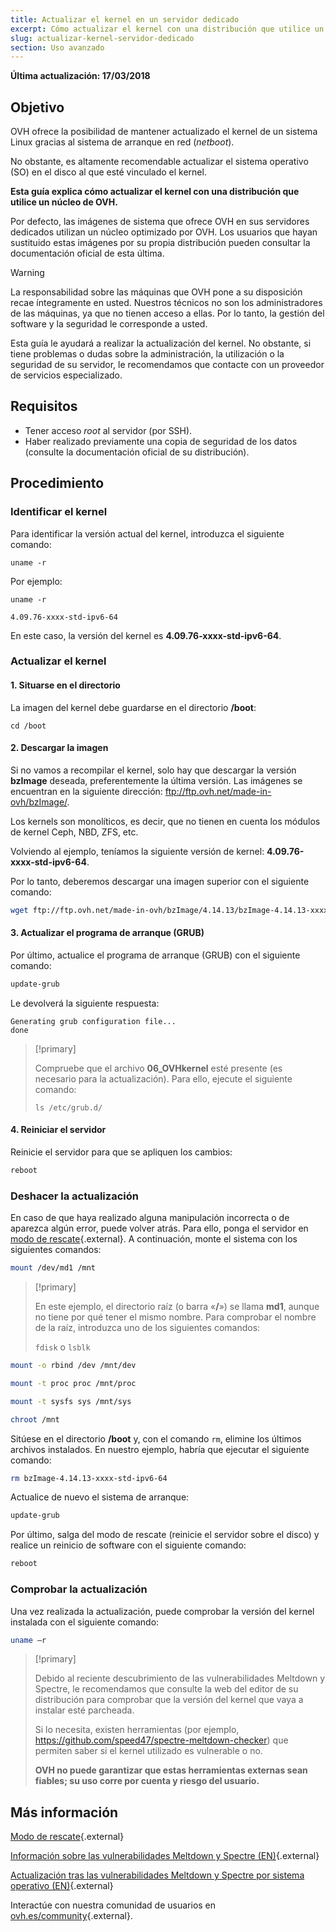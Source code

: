 ```yaml
---
title: Actualizar el kernel en un servidor dedicado
excerpt: Cómo actualizar el kernel con una distribución que utilice un núcleo de OVH
slug: actualizar-kernel-servidor-dedicado
section: Uso avanzado
---
```


**Última actualización: 17/03/2018**

## Objetivo

OVH ofrece la posibilidad de mantener actualizado el kernel de un sistema Linux gracias al sistema de arranque en red (*netboot*).

No obstante, es altamente recomendable actualizar el sistema operativo (SO) en el disco al que esté vinculado el kernel.

**Esta guía explica cómo actualizar el kernel con una distribución que utilice un núcleo de OVH.**

Por defecto, las imágenes de sistema que ofrece OVH en sus servidores dedicados utilizan un núcleo optimizado por OVH. Los usuarios que hayan sustituido estas imágenes por su propia distribución pueden consultar la documentación oficial de esta última.


> [!warning]
>
> La responsabilidad sobre las máquinas que OVH pone a su disposición recae íntegramente en usted. Nuestros técnicos no son los administradores de las máquinas, ya que no tienen acceso a ellas. Por lo tanto, la gestión del software y la seguridad le corresponde a usted. 
> 
> Esta guía le ayudará a realizar la actualización del kernel. No obstante, si tiene problemas o dudas sobre la administración, la utilización o la seguridad de su servidor, le recomendamos que contacte con un proveedor de servicios especializado.
>

## Requisitos

- Tener acceso *root* al servidor (por SSH).
- Haber realizado previamente una copia de seguridad de los datos (consulte la documentación oficial de su distribución).

## Procedimiento

### Identificar el kernel

Para identificar la versión actual del kernel, introduzca el siguiente comando:

```
uname -r
```

Por ejemplo:

```
uname -r

4.09.76-xxxx-std-ipv6-64
```

En este caso, la versión del kernel es **4.09.76-xxxx-std-ipv6-64**.

### Actualizar el kernel 

#### 1. Situarse en el directorio

La imagen del kernel debe guardarse en el directorio **/boot**:

```
cd /boot
```

#### 2. Descargar la imagen

Si no vamos a recompilar el kernel, solo hay que descargar la versión **bzImage** deseada, preferentemente la última versión. Las imágenes se encuentran en la siguiente dirección: <ftp://ftp.ovh.net/made-in-ovh/bzImage/>. 

Los kernels son monolíticos, es decir, que no tienen en cuenta los módulos de kernel Ceph, NBD, ZFS, etc.

Volviendo al ejemplo, teníamos la siguiente versión de kernel: **4.09.76-xxxx-std-ipv6-64**.

Por lo tanto, deberemos descargar una imagen superior con el siguiente comando:

```sh
wget ftp://ftp.ovh.net/made-in-ovh/bzImage/4.14.13/bzImage-4.14.13-xxxx-std-ipv6-64
```

#### 3. Actualizar el programa de arranque (GRUB)

Por último, actualice el programa de arranque (GRUB) con el siguiente comando:

```sh
update-grub
```

Le devolverá la siguiente respuesta:

```
Generating grub configuration file...
done
```

> [!primary]
>
> Compruebe que el archivo **06_OVHkernel** esté presente (es necesario para la actualización). Para ello, ejecute el siguiente comando:
>
> `ls /etc/grub.d/`
>

#### 4. Reiniciar el servidor

Reinicie el servidor para que se apliquen los cambios:

```sh
reboot
```

### Deshacer la actualización

En caso de que haya realizado alguna manipulación incorrecta o de aparezca algún error, puede volver atrás. Para ello, ponga el servidor en [modo de rescate](https://docs.ovh.com/es/dedicated/modo_de_rescate/){.external}. A continuación, monte el sistema con los siguientes comandos:

```sh
mount /dev/md1 /mnt
```

> [!primary]
>
> En este ejemplo, el directorio raíz (o barra «**/**») se llama **md1**, aunque no tiene por qué tener el mismo nombre. Para comprobar el nombre de la raíz, introduzca uno de los siguientes comandos:
>
> `fdisk` o `lsblk`
>

```sh
mount -o rbind /dev /mnt/dev
```

```sh
mount -t proc proc /mnt/proc
```

```sh
mount -t sysfs sys /mnt/sys
```

```sh
chroot /mnt
```

Sitúese en el directorio **/boot** y, con el comando `rm`, elimine los últimos archivos instalados. En nuestro ejemplo, habría que ejecutar el siguiente comando:

```sh
rm bzImage-4.14.13-xxxx-std-ipv6-64
```

Actualice de nuevo el sistema de arranque:

```sh
update-grub
```

Por último, salga del modo de rescate (reinicie el servidor sobre el disco) y realice un reinicio de software con el siguiente comando:

```sh
reboot
```

### Comprobar la actualización

Una vez realizada la actualización, puede comprobar la versión del kernel instalada con el siguiente comando:

```sh
uname –r
```

> [!primary]
>
> Debido al reciente descubrimiento de las vulnerabilidades Meltdown y Spectre, le recomendamos que consulte la web del editor de su distribución para comprobar que la versión del kernel que vaya a instalar esté parcheada.
>
> Si lo necesita, existen herramientas (por ejemplo, <https://github.com/speed47/spectre-meltdown-checker>) que permiten saber si el kernel utilizado es vulnerable o no.
>
> **OVH no puede garantizar que estas herramientas externas sean fiables; su uso corre por cuenta y riesgo del usuario.**
>

## Más información

[Modo de rescate](https://docs.ovh.com/es/dedicated/modo_de_rescate/){.external}

[Información sobre las vulnerabilidades Meltdown y Spectre (EN)](https://docs.ovh.com/fr/dedicated/information-about-meltdown-spectre-vulnerability-fixes/){.external}

[Actualización tras las vulnerabilidades Meltdown y Spectre por sistema operativo (EN)](https://docs.ovh.com/fr/dedicated/meltdown-spectre-kernel-update-per-operating-system/){.external}

Interactúe con nuestra comunidad de usuarios en [ovh.es/community](https://www.ovh.es/community/){.external}.